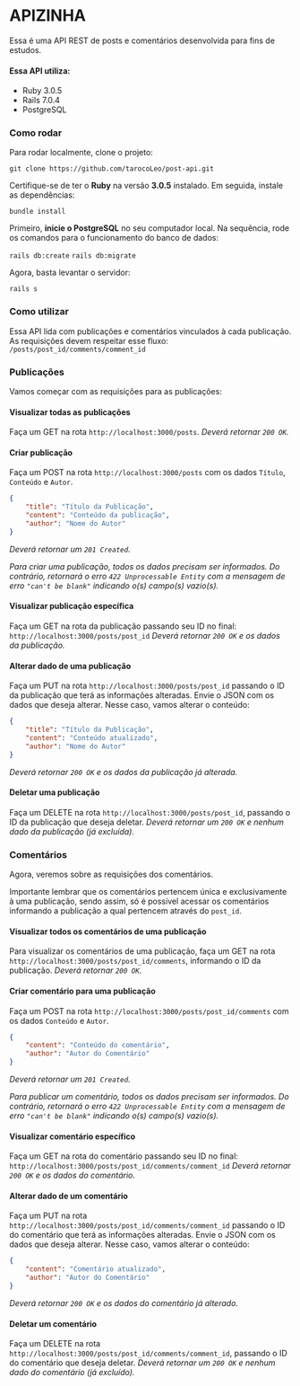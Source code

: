 # APIZINHA

Essa é uma API REST de posts e comentários desenvolvida para fins de estudos.

#### Essa API utiliza:

* Ruby 3.0.5
* Rails 7.0.4
* PostgreSQL

### Como rodar

Para rodar localmente, clone o projeto:

`git clone https://github.com/tarocoLeo/post-api.git`

Certifique-se de ter o **Ruby** na versão **3.0.5** instalado. Em seguida, instale as dependências:

`bundle install`

Primeiro, **inicie o PostgreSQL** no seu computador local. Na sequência, rode os comandos para o funcionamento do banco de dados:

`rails db:create`
`rails db:migrate`

Agora, basta levantar o servidor:

`rails s`

### Como utilizar

Essa API lida com publicações e comentários vinculados à cada publicação. As requisições devem respeitar esse fluxo: 
`/posts/post_id/comments/comment_id`

### Publicações
Vamos começar com as requisições para as publicações:
#### Visualizar todas as publicações

Faça um GET na rota `http://localhost:3000/posts`.
_Deverá retornar `200 OK`._ 

#### Criar publicação

Faça um POST na rota `http://localhost:3000/posts` com os dados `Título`, `Conteúdo` e `Autor`.
```json
{
	"title": "Título da Publicação",
	"content": "Conteúdo da publicação",
	"author": "Nome do Autor"
}
```
_Deverá retornar um `201 Created`._

_Para criar uma publicação, todos os dados precisam ser informados. Do contrário, retornará o erro `422 Unprocessable Entity` com a mensagem de erro `"can't be blank"` indicando o(s) campo(s) vazio(s)._

#### Visualizar publicação específica

Faça um GET na rota da publicação passando seu ID no final:
`http://localhost:3000/posts/post_id`
_Deverá retornar `200 OK` e os dados da publicação._

#### Alterar dado de uma publicação

Faça um PUT na rota `http://localhost:3000/posts/post_id` passando o ID da publicação que terá as informações alteradas. Envie o JSON com os dados que deseja alterar. Nesse caso, vamos alterar o conteúdo:
```json
{
	"title": "Título da Publicação",
	"content": "Conteúdo atualizado",
	"author": "Nome do Autor"
}
```
_Deverá retornar `200 OK` e os dados da publicação já alterada._

#### Deletar uma publicação

Faça um DELETE na rota `http://localhost:3000/posts/post_id`, passando o ID da publicação que deseja deletar.
_Deverá retornar um `200 OK` e nenhum dado da publicação (já excluída)._

### Comentários
Agora, veremos sobre as requisições dos comentários.

Importante lembrar que os comentários pertencem única e exclusivamente à uma publicação, sendo assim, só é possível acessar os comentários informando a publicação a qual pertencem através do `post_id`.
#### Visualizar todos os comentários de uma publicação

Para visualizar os comentários de uma publicação, faça um GET na rota `http://localhost:3000/posts/post_id/comments`, informando o ID da publicação.
_Deverá retornar `200 OK`._

#### Criar comentário para uma publicação

Faça um POST na rota `http://localhost:3000/posts/post_id/comments` com os dados `Conteúdo` e `Autor`.
```json
{
	"content": "Conteúdo do comentário",
	"author": "Autor do Comentário"
}
```
_Deverá retornar um `201 Created`._

_Para publicar um comentário, todos os dados precisam ser informados. Do contrário, retornará o erro `422 Unprocessable Entity` com a mensagem de erro `"can't be blank"` indicando o(s) campo(s) vazio(s)._

#### Visualizar comentário específico

Faça um GET na rota do comentário passando seu ID no final:
`http://localhost:3000/posts/post_id/comments/comment_id`
_Deverá retornar `200 OK` e os dados do comentário._ 

#### Alterar dado de um comentário

Faça um PUT na rota `http://localhost:3000/posts/post_id/comments/comment_id` passando o ID do comentário que terá as informações alteradas. Envie o JSON com os dados que deseja alterar. Nesse caso, vamos alterar o conteúdo:
```json
{
	"content": "Comentário atualizado",
	"author": "Autor do Comentário"
}
```
_Deverá retornar `200 OK` e os dados do comentário já alterado._

#### Deletar um comentário

Faça um DELETE na rota `http://localhost:3000/posts/post_id/comments/comment_id`, passando o ID do comentário que deseja deletar.
_Deverá retornar um `200 OK` e nenhum dado do comentário (já excluído)._
